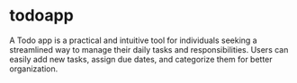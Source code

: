 # todoapp
A Todo app is a practical and intuitive tool for individuals seeking a streamlined way to manage their daily tasks and responsibilities. Users can easily add new tasks, assign due dates, and categorize them for better organization.

